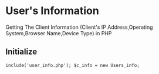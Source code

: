 # User's Information
Getting The Client Information (Client's IP Address,Operating System,Browser Name,Device Type) in PHP 

## Initialize
`include('user_info.php');
$c_info = new Users_info;`
